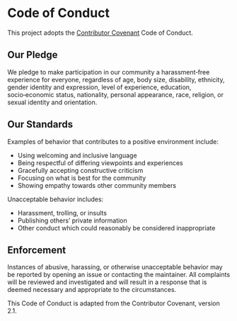# Code of Conduct

This project adopts the [Contributor Covenant](https://www.contributor-covenant.org) Code of Conduct.

## Our Pledge

We pledge to make participation in our community a harassment‑free experience for everyone, regardless of age, body size, disability, ethnicity, gender identity and expression, level of experience, education, socio‑economic status, nationality, personal appearance, race, religion, or sexual identity and orientation.

## Our Standards

Examples of behavior that contributes to a positive environment include:
- Using welcoming and inclusive language
- Being respectful of differing viewpoints and experiences
- Gracefully accepting constructive criticism
- Focusing on what is best for the community
- Showing empathy towards other community members

Unacceptable behavior includes:
- Harassment, trolling, or insults
- Publishing others’ private information
- Other conduct which could reasonably be considered inappropriate

## Enforcement

Instances of abusive, harassing, or otherwise unacceptable behavior may be reported by opening an issue or contacting the maintainer. All complaints will be reviewed and investigated and will result in a response that is deemed necessary and appropriate to the circumstances.

This Code of Conduct is adapted from the Contributor Covenant, version 2.1.

